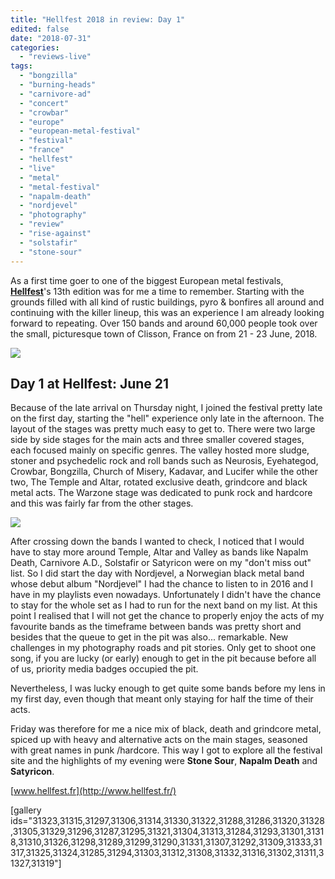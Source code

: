 ```yaml
---
title: "Hellfest 2018 in review: Day 1"
edited: false
date: "2018-07-31"
categories:
  - "reviews-live"
tags:
  - "bongzilla"
  - "burning-heads"
  - "carnivore-ad"
  - "concert"
  - "crowbar"
  - "europe"
  - "european-metal-festival"
  - "festival"
  - "france"
  - "hellfest"
  - "live"
  - "metal"
  - "metal-festival"
  - "napalm-death"
  - "nordjevel"
  - "photography"
  - "review"
  - "rise-against"
  - "solstafir"
  - "stone-sour"
---
```


As a first time goer to one of the biggest European metal festivals, [**Hellfest**](http://www.hellfest.fr/)'s 13th edition was for me a time to remember. Starting with the grounds filled with all kind of rustic buildings, pyro & bonfires all around and continuing with the killer lineup, this was an experience I am already looking forward to repeating. Over 150 bands and around 60,000 people took over the small, picturesque town of Clisson, France on from 21 - 23 June, 2018.

![](https://www.hellbound.ca/wp-content/uploads/2018/07/DSCF4489.jpg)

## Day 1 at Hellfest: June 21

Because of the late arrival on Thursday night, I joined the festival pretty late on the first day, starting the "hell" experience only late in the afternoon. The layout of the stages was pretty much easy to get to. There were two large side by side stages for the main acts and three smaller covered stages, each focused mainly on specific genres. The valley hosted more sludge, stoner and psychedelic rock and roll bands such as Neurosis, Eyehategod, Crowbar, Bongzilla, Church of Misery, Kadavar, and Lucifer while the other two, The Temple and Altar, rotated exclusive death, grindcore and black metal acts. The Warzone stage was dedicated to punk rock and hardcore and this was fairly far from the other stages.

![](https://www.hellbound.ca/wp-content/uploads/2018/02/hellfest-details-200x300.jpg)

After crossing down the bands I wanted to check, I noticed that I would have to stay more around Temple, Altar and Valley as bands like Napalm Death, Carnivore A.D., Solstafir or Satyricon were on my "don't miss out" list. So I did start the day with Nordjevel, a Norwegian black metal band whose debut album "Nordjevel" I had the chance to listen to in 2016 and I have in my playlists even nowadays. Unfortunately I didn't have the chance to stay for the whole set as I had to run for the next band on my list. At this point I realised that I will not get the chance to properly enjoy the acts of my favourite bands as the timeframe between bands was pretty short and besides that the queue to get in the pit was also... remarkable. New challenges in my photography roads and pit stories. Only get to shoot one song, if you are lucky (or early) enough to get in the pit because before all of us, priority media badges occupied the pit.

Nevertheless, I was lucky enough to get quite some bands before my lens in my first day, even though that meant only staying for half the time of their acts.

Friday was therefore for me a nice mix of black, death and grindcore metal, spiced up with heavy and alternative acts on the main stages, seasoned with great names in punk /hardcore. This way I got to explore all the festival site and the highlights of my evening were **Stone Sour**, **Napalm Death** and **Satyricon**.

[www.hellfest.fr](http://www.hellfest.fr/)

\[gallery ids="31323,31315,31297,31306,31314,31330,31322,31288,31286,31320,31328,31305,31329,31296,31287,31295,31321,31304,31313,31284,31293,31301,31318,31310,31326,31298,31289,31299,31290,31331,31307,31292,31309,31333,31317,31325,31324,31285,31294,31303,31312,31308,31332,31316,31302,31311,31327,31319"\]
